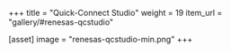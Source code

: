 +++
title = "Quick-Connect Studio"
weight = 19
item_url = "gallery/#renesas-qcstudio"

[asset]
  image = "renesas-qcstudio-min.png"
+++

